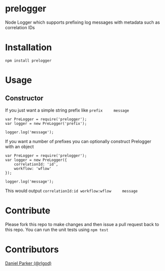 # prelogger
Node Logger which supports prefixing log messages with metadata such as correlation IDs

# Installation
`npm install prelogger`

# Usage
## Constructor
If you just want a simple string prefix like `prefix     message`
```
var PreLogger = require('prelogger');
var logger = new PreLogger('prefix');

logger.log('message');
```

If you want a number of prefixes you can optionally construct Prelogger with an object
```
var PreLogger = require('prelogger');
var logger = new PreLogger({
    correlationId: 'id',
    workflow: 'wflow'
});

logger.log('message');
```
This would output `correlationId:id workflow:wflow     message`

# Contribute
Please fork this repo to make changes and then issue a pull request back to this repo.
You can run the unit tests using `npm test`

# Contributors
[Daniel Parker (@rlgod)](Rlgod)
